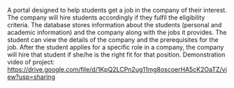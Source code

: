 A portal designed to help students get a job in the company of their interest. The company will hire students accordingly if they fulfil the eligibility criteria. The database stores information about the students (personal and academic information) and the company along with the jobs it provides. The student can view the details of the company and the prerequisites for the job. After the student applies for a specific role in a company, the company will hire that student if she/he is the right fit for that position.
Demonstration video of project: https://drive.google.com/file/d/1KpQ2LCPn2ug11mg8oscoerHA5cK2OaTZ/view?usp=sharing
